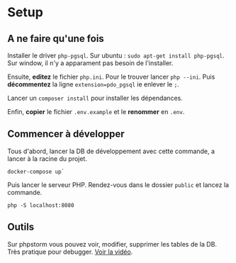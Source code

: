 # Setup

## A ne faire qu'une fois

Installer le driver `php-pgsql`. Sur ubuntu : `sudo apt-get install php-pgsql`. Sur window, il n'y a apparament pas besoin de l'installer.

Ensuite, **editez** le fichier `php.ini`. Pour le trouver lancer `php --ini`. Puis **décommentez** la ligne `extension=pdo_pgsql` ie enlever le `;`.

Lancer un `composer install` pour installer les dépendances.

Enfin, **copier** le fichier `.env.example` et le **renommer** en `.env`.

## Commencer à développer

Tous d'abord, lancer la DB de développement avec cette commande, a lancer à la racine du projet.

```
docker-compose up`
```

Puis lancer le serveur PHP. Rendez-vous dans le dossier `public` et lancez la commande.

```
php -S localhost:8080
```

## Outils

Sur phpstorm vous pouvez voir, modifier, supprimer les tables de la DB. Très pratique pour debugger. [Voir la vidéo](./videos/db-connection.mp4).

